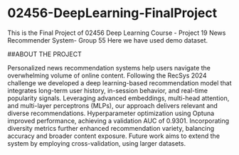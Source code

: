 # 02456-DeepLearning-FinalProject
This is the Final Project of 02456 Deep Learning Course - Project 19 News Recommender System- Group 55
Here we have used demo dataset.

##ABOUT THE PROJECT

Personalized news recommendation systems help users navigate the overwhelming volume of online content. Following the RecSys 2024 challenge we developed a deep learning-based recommendation model that integrates long-term user history, in-session behavior, and real-time popularity signals. Leveraging advanced embeddings, multi-head attention, and multi-layer perceptrons (MLPs), our approach delivers relevant and diverse recommendations. Hyperparameter optimization using Optuna improved performance, achieving a validation AUC of 0.9301. Incorporating diversity metrics further enhanced recommendation variety, balancing accuracy and broader content exposure. Future work aims to extend the system by employing cross-validation, using larger datasets.
